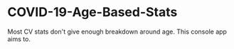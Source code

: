 # COVID-19-Age-Based-Stats
Most CV stats don't give enough breakdown around age. This console app aims to.
